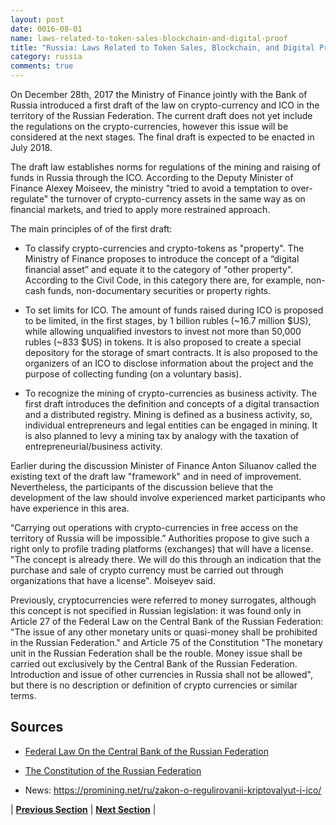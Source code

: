 ```yaml
---
layout: post
date: 0016-08-01
name: laws-related-to-token-sales-blockchain-and-digital-proof
title: "Russia: Laws Related to Token Sales, Blockchain, and Digital Proof"
category: russia
comments: true
---
```



On December 28th, 2017 the Ministry of Finance jointly with the Bank of Russia introduced a first draft of the law on crypto-currency and ICO in the territory of the Russian Federation. The current draft does not yet include the regulations on the crypto-currencies, however this issue will be considered at the next stages. The final draft is expected to be enacted in July 2018.  


The draft law establishes norms for regulations of the mining and raising of funds in Russia through the ICO. According to the Deputy Minister of Finance Alexey Moiseev, the ministry "tried to avoid a temptation to over-regulate" the turnover of crypto-currency assets in the same way as on financial markets, and tried to apply more restrained approach.

The main principles of of the first draft:

  - To classify crypto-currencies and crypto-tokens as "property". The Ministry of Finance proposes to introduce the concept of a “digital financial asset” and equate it to the category of "other property". According to the Civil Code, in this category there are, for example, non-cash funds, non-documentary securities or property rights.

  - To set limits for ICO. The amount of funds raised during ICO is proposed to be limited, in the first stages, by 1 billion rubles (~16.7 million $US), while allowing unqualified investors to invest not more than 50,000 rubles (~833 $US) in tokens. It is also proposed to create a special depository for the storage of smart contracts. It is also proposed to the organizers of an ICO to disclose information about the project and the purpose of collecting funding (on a voluntary basis).
  
  - To recognize the mining of crypto-currencies as business activity. The first draft introduces the definition and concepts of a digital transaction and a distributed registry. Mining is defined as a business activity, so, individual entrepreneurs and legal entities can be engaged in mining. It is also planned to levy a mining tax by analogy with the taxation of entrepreneurial/business activity.

Earlier during the discussion Minister of Finance Anton Siluanov called the existing text of the draft law "framework" and in need of improvement. Nevertheless, the participants of the discussion believe that the development of the law should involve experienced market participants who have experience in this area. 

“Carrying out operations with crypto-currencies in free access on the territory of Russia will be impossible.” Authorities propose to give such a right only to profile trading platforms (exchanges) that will have a license. "The concept is already there. We will do this through an indication that the purchase and sale of crypto currency must be carried out through organizations that have a license". Moiseyev said.
 
Previously, cryptocurrencies were referred to money surrogates, although this concept is not specified in Russian legislation: it was found only in Article 27 of the Federal Law on the Central Bank of the Russian Federation: "The issue of any other monetary units or quasi-money shall be prohibited in the Russian Federation." and Article 75 of the Constitution "The monetary unit in the Russian Federation shall be the rouble. Money issue shall be carried out exclusively by the Central Bank of the Russian Federation. Introduction and issue of other currencies in Russia shall not be allowed", but there is no description or definition of crypto currencies or similar terms.

## Sources

  - [Federal Law On the Central Bank of the Russian Federation](https://www.cbr.ru/eng/today/status_functions/law_cb_e.pdf)
  
  - [The Constitution of the Russian Federation](http://www.constitution.ru/en/10003000-04.htm)
  
  - News: https://promining.net/ru/zakon-o-regulirovanii-kriptovalyut-i-ico/


| **[Previous Section]( https://neo-project.github.io/global-blockchain-compliance-hub//russia/russia-governing-by-law.html)** | **[Next Section]( https://neo-project.github.io/global-blockchain-compliance-hub//russia/russia-securities-related-laws.html)** |
